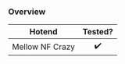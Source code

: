 ### Overview


Hotend        |  Tested?
:-------------------------:|:-------------------------:
Mellow NF Crazy  |   :heavy_check_mark: